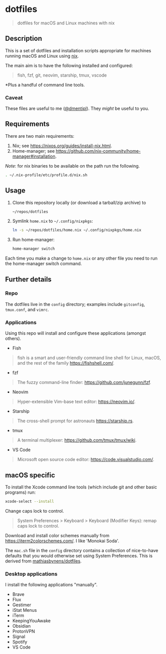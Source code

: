 # dotfiles

> dotfiles for macOS and Linux machines with nix

## Description

This is a set of dotfiles and installation scripts appropriate for machines running macOS and Linux using [nix](https://nixos.org/).

The main aim is to have the following installed and configured:

> fish, fzf, git, neovim, starship, tmux, vscode

*Plus a handful of command line tools.

### Caveat

These files are useful to me ([@dmentipl](https://github.com/dmentipl)). They *might* be useful to you.

## Requirements

There are two main requirements:

1. Nix; see <https://nixos.org/guides/install-nix.html>.
2. Home-manager; see <https://github.com/nix-community/home-manager#installation>.

*Note*: for nix binaries to be available on the path run the following.

```bash
. ~/.nix-profile/etc/profile.d/nix.sh
```

## Usage

1. Clone this repository locally (or download a tarball/zip archive) to

    ```bash
    ~/repos/dotfiles
    ```

2. Symlink `home.nix` to `~/.config/nixpkgs`:

    ```bash
    ln -s ~/repos/dotfiles/home.nix ~/.config/nixpkgs/home.nix
    ```

3. Run home-manager:

    ```bash
    home-manager switch
    ```

Each time you make a change to `home.nix` or any other file you need to run the home-manager switch command.

## Further details

### Repo

The dotfiles live in the `config` directory; examples include `gitconfig`, `tmux.conf`, and `vimrc`.

### Applications

Using this repo will install and configure these applications (amongst others).

- Fish

> fish is a smart and user-friendly command line shell for Linux, macOS, and the rest of the family <https://fishshell.com/>.

- fzf

> The fuzzy command-line finder: <https://github.com/junegunn/fzf>.

- Neovim

> Hyper-extensible Vim-base text editor: <https://neovim.io/>.

- Starship

> The cross-shell prompt for astronauts <https://starship.rs>.

- tmux

> A terminal multiplexer: <https://github.com/tmux/tmux/wiki>.

- VS Code

> Microsoft open source code editor: <https://code.visualstudio.com/>.

## macOS specific

To install the Xcode command line tools (which include git and other basic programs) run:

```bash
xcode-select --install
```

Change caps lock to control.

> System Preferences > Keyboard > Keyboard (Modifier Keys): remap caps lock to control.

Download and install color schemes manually from <https://iterm2colorschemes.com/>. I like 'Monokai Soda'.

The `mac.sh` file in the `config` directory contains a collection of nice-to-have defaults that you would otherwise set using System Preferences. This is derived from [mathiasbynens/dotfiles](https://github.com/mathiasbynens/dotfiles).

### Desktop applications

I install the following applications "manually".

- Brave
- Flux
- Gestimer
- iStat Menus
- iTerm
- KeepingYouAwake
- Obsidian
- ProtonVPN
- Signal
- Spotify
- VS Code
